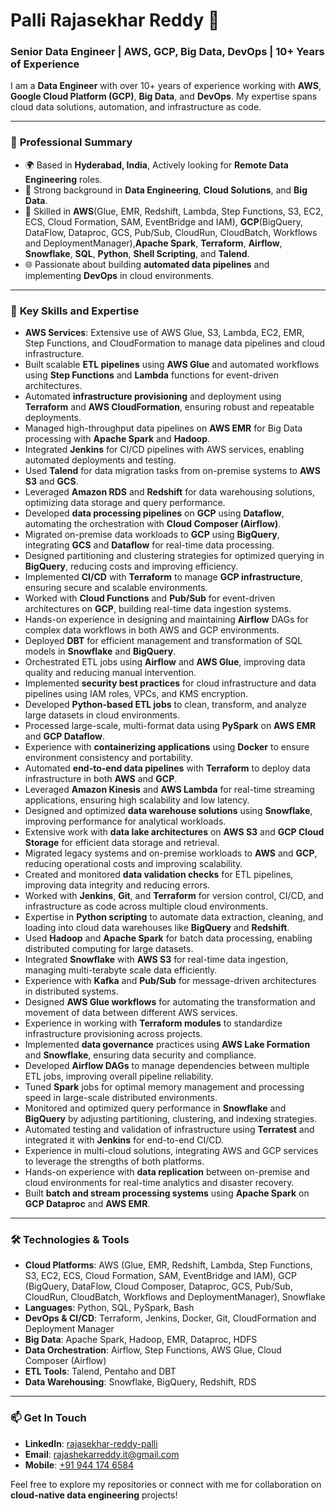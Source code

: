 # Palli Rajasekhar Reddy 👋
### Senior Data Engineer | AWS, GCP, Big Data, DevOps | 10+ Years of Experience

I am a **Data Engineer** with over 10+ years of experience working with **AWS**, **Google Cloud Platform (GCP)**, **Big Data**, and **DevOps**. My expertise spans cloud data solutions, automation, and infrastructure as code.

---

### 💼 **Professional Summary**
- 🌍 Based in **Hyderabad, India**, Actively looking for **Remote Data Engineering** roles.
- 🚀 Strong background in **Data Engineering**, **Cloud Solutions**, and **Big Data**.
- 🔧 Skilled in **AWS**(Glue, EMR, Redshift, Lambda, Step Functions, S3, EC2, ECS, Cloud Formation, SAM, EventBridge and IAM), **GCP**(BigQuery, DataFlow, Dataproc, GCS, Pub/Sub, CloudRun, CloudBatch, Workflows and DeploymentManager),**Apache Spark**, **Terraform**, **Airflow**, **Snowflake**, **SQL**,  **Python**, **Shell Scripting**, and **Talend**.
- 🌐 Passionate about building **automated data pipelines** and implementing **DevOps** in cloud environments.

---

### 🔨 **Key Skills and Expertise**
- **AWS Services**: Extensive use of AWS Glue, S3, Lambda, EC2, EMR, Step Functions, and CloudFormation to manage data pipelines and cloud infrastructure.
- Built scalable **ETL pipelines** using **AWS Glue** and automated workflows using **Step Functions** and **Lambda** functions for event-driven architectures.
- Automated **infrastructure provisioning** and deployment using **Terraform** and **AWS CloudFormation**, ensuring robust and repeatable deployments.
- Managed high-throughput data pipelines on **AWS EMR** for Big Data processing with **Apache Spark** and **Hadoop**.
- Integrated **Jenkins** for CI/CD pipelines with AWS services, enabling automated deployments and testing.
- Used **Talend** for data migration tasks from on-premise systems to **AWS S3** and **GCS**.
- Leveraged **Amazon RDS** and **Redshift** for data warehousing solutions, optimizing data storage and query performance.
- Developed **data processing pipelines** on **GCP** using **Dataflow**, automating the orchestration with **Cloud Composer (Airflow)**.
- Migrated on-premise data workloads to **GCP** using **BigQuery**, integrating **GCS** and **Dataflow** for real-time data processing.
- Designed partitioning and clustering strategies for optimized querying in **BigQuery**, reducing costs and improving efficiency.
- Implemented **CI/CD** with **Terraform** to manage **GCP infrastructure**, ensuring secure and scalable environments.
- Worked with **Cloud Functions** and **Pub/Sub** for event-driven architectures on **GCP**, building real-time data ingestion systems.
- Hands-on experience in designing and maintaining **Airflow** DAGs for complex data workflows in both AWS and GCP environments.
- Deployed **DBT** for efficient management and transformation of SQL models in **Snowflake** and **BigQuery**.
- Orchestrated ETL jobs using **Airflow** and **AWS Glue**, improving data quality and reducing manual intervention.
- Implemented **security best practices** for cloud infrastructure and data pipelines using IAM roles, VPCs, and KMS encryption.
- Developed **Python-based ETL jobs** to clean, transform, and analyze large datasets in cloud environments.
- Processed large-scale, multi-format data using **PySpark** on **AWS EMR** and **GCP Dataflow**.
- Experience with **containerizing applications** using **Docker** to ensure environment consistency and portability.
- Automated **end-to-end data pipelines** with **Terraform** to deploy data infrastructure in both **AWS** and **GCP**.
- Leveraged **Amazon Kinesis** and **AWS Lambda** for real-time streaming applications, ensuring high scalability and low latency.
- Designed and optimized **data warehouse solutions** using **Snowflake**, improving performance for analytical workloads.
- Extensive work with **data lake architectures** on **AWS S3** and **GCP Cloud Storage** for efficient data storage and retrieval.
- Migrated legacy systems and on-premise workloads to **AWS** and **GCP**, reducing operational costs and improving scalability.
- Created and monitored **data validation checks** for ETL pipelines, improving data integrity and reducing errors.
- Worked with **Jenkins**, **Git**, and **Terraform** for version control, CI/CD, and infrastructure as code across multiple cloud environments.
- Expertise in **Python scripting** to automate data extraction, cleaning, and loading into cloud data warehouses like **BigQuery** and **Redshift**.
- Used **Hadoop** and **Apache Spark** for batch data processing, enabling distributed computing for large datasets.
- Integrated **Snowflake** with **AWS S3** for real-time data ingestion, managing multi-terabyte scale data efficiently.
- Experience with **Kafka** and **Pub/Sub** for message-driven architectures in distributed systems.
- Designed **AWS Glue workflows** for automating the transformation and movement of data between different AWS services.
- Experience in working with **Terraform modules** to standardize infrastructure provisioning across projects.
- Implemented **data governance** practices using **AWS Lake Formation** and **Snowflake**, ensuring data security and compliance.
- Developed **Airflow DAGs** to manage dependencies between multiple ETL jobs, improving overall pipeline reliability.
- Tuned **Spark** jobs for optimal memory management and processing speed in large-scale distributed environments.
- Monitored and optimized query performance in **Snowflake** and **BigQuery** by adjusting partitioning, clustering, and indexing strategies.
- Automated testing and validation of infrastructure using **Terratest** and integrated it with **Jenkins** for end-to-end CI/CD.
- Experience in multi-cloud solutions, integrating AWS and GCP services to leverage the strengths of both platforms.
- Hands-on experience with **data replication** between on-premise and cloud environments for real-time analytics and disaster recovery.
- Built **batch and stream processing systems** using **Apache Spark** on **GCP Dataproc** and **AWS EMR**.

---

### 🛠 **Technologies & Tools**
- **Cloud Platforms**: AWS (Glue, EMR, Redshift, Lambda, Step Functions, S3, EC2, ECS, Cloud Formation, SAM, EventBridge and IAM), GCP (BigQuery, DataFlow, Cloud Composer, Dataproc, GCS, Pub/Sub, CloudRun, CloudBatch, Workflows and DeploymentManager), Snowflake
- **Languages**: Python, SQL, PySpark, Bash
- **DevOps & CI/CD**: Terraform, Jenkins, Docker, Git, CloudFormation and Deployment Manager
- **Big Data**: Apache Spark, Hadoop, EMR, Dataproc, HDFS
- **Data Orchestration**: Airflow, Step Functions, AWS Glue, Cloud Composer (Airflow)
- **ETL Tools**: Talend, Pentaho and DBT
- **Data Warehousing**: Snowflake, BigQuery, Redshift, RDS

---

### 📫 **Get In Touch**
- **LinkedIn**: [rajasekhar-reddy-palli](https://www.linkedin.com/in/rajasekhar-reddy-palli)
- **Email**: [rajashekarreddy.it@gmail.com](mailto:rajashekarreddy.it@gmail.com)
- **Mobile**: [+91 944 174 6584](tel:+919441746584)

Feel free to explore my repositories or connect with me for collaboration on **cloud-native data engineering** projects!
